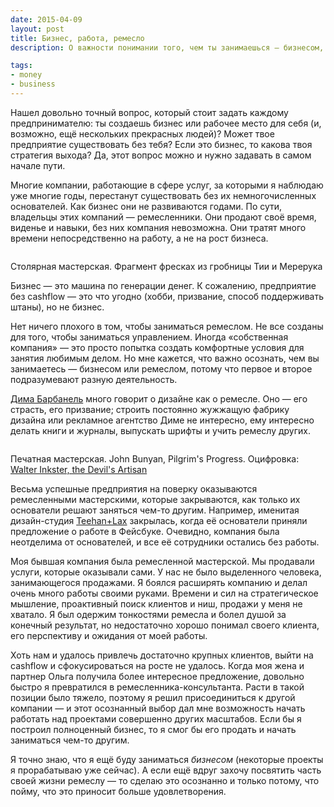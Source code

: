```yaml
---
date: 2015-04-09
layout: post
title: Бизнес, работа, ремесло
description: О важности понимании того, чем ты занимаешься — бизнесом, созданием рабочего места для себя, ремеслом

tags:
- money
- business
---
```


Нашел довольно точный вопрос, который стоит задать каждому предпринимателю: ты создаешь бизнес или рабочее место для себя (и, возможно, ещё нескольких прекрасных людей)? Может твое предприятие существовать без тебя? Если это бизнес, то какова твоя стратегия выхода? Да, этот вопрос можно и нужно задавать в самом начале пути.

Многие компании, работающие в сфере услуг, за которыми я наблюдаю уже многие годы, перестанут существовать без их немногочисленных основателей. Как бизнес они не развиваются годами. По сути, владельцы этих компаний — ремесленники. Они продают своё время, виденье и навыки, без них компания невозможна. Они тратят много времени непосредственно на работу, а не на рост бизнеса. 

<div class="illustration"><img src="/images/20150409-egypt.jpg" alt="" ></div>

<p class="legend legend--center">Столярная мастерская. Фрагмент фресках из гробницы Тии и Мерерука</p>

Бизнес — это машина по генерации денег. К сожалению, предприятие без cashflow — это что угодно (хобби, призвание, способ поддерживать штаны), но не бизнес.


Нет ничего плохого в том, чтобы заниматься ремеслом. Не все созданы для того, чтобы заниматься управлением. Иногда «собственная компания» — это просто попытка создать комфортные условия для занятия любимым делом. Но мне кажется, что важно осознать, чем вы занимаетесь — бизнесом или ремеслом, потому что первое и второе подразумевают разную деятельность.  

[Дима Барбанель](http://www.dimabarbanel.com/) много говорит о дизайне как о ремесле. Оно — его страсть, его призвание; строить постоянно жужжащую фабрику дизайна или рекламное агентство Диме не интересно, ему интересно делать книги и журналы, выпускать шрифты и учить ремеслу других.

<div class="illustration"><img src="/images/20150409-printers.jpg" alt="" ></div>

<p class="legend legend--center">Печатная мастерская.  John Bunyan, Pilgrim's Progress. Оцифровка: <a href="http://devilsartisan.ca/">Walter Inkster, the Devil's Artisan</a></p>

Весьма успешные предприятия на поверку оказываются ремесленными мастерскими, которые закрываются, как только их основатели решают заняться чем-то другим. Например, именитая дизайн-студия [Teehan+Lax](http://www.teehanlax.com) закрылась, когда её основатели приняли предложение о работе в Фейсбуке. Очевидно, компания была неотделима от основателей, и все её сотрудники остались без работы.

Моя бывшая компания была ремесленной мастерской. Мы продавали услуги, которые оказывали сами. У нас не было выделенного человека, занимающегося продажами. Я боялся расширять компанию и делал очень много работы своими руками. Времени и сил на стратегическое мышление, проактивный поиск клиентов и ниш,  продажи у меня не хватало. Я был одержим тонкостями ремесла и болел душой за конечный результат, но недостаточно хорошо понимал своего клиента, его перспективу и ожидания от моей работы. 

Хоть нам и удалось привлечь достаточно крупных клиентов, выйти на cashflow и сфокусироваться на росте не удалось. Когда моя жена и партнер Ольга получила более интересное предложение, довольно быстро я превратился в ремесленника-консультанта. Расти в такой позиции было тяжело, поэтому я решил присоединиться к другой компании — и этот осознанный выбор дал мне возможность начать работать над проектами совершенно других масштабов. Если бы я построил полноценный бизнес, то я смог бы его продать и начать заниматься чем-то другим. 

Я точно знаю, что я ещё буду заниматься *бизнесом* (некоторые проекты я прорабатываю уже сейчас). А если ещё вдруг захочу посвятить часть своей жизни ремеслу — то сделаю это осознанно и только потому, что пойму, что это приносит больше удовлетворения.
